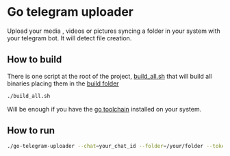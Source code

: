# Go telegram uploader

Upload your media , videos or pictures syncing a folder in your system with your telegram bot.
It will detect file creation.

## How to build
There is one script at the root of the project, [build_all.sh](build_all.sh) that will build all binaries placing them 
in the [build folder](build)
```bash
./build_all.sh
```
Will be enough if you have the [go toolchain](https://golang.org/doc/install) installed on your system.

## How to run
```bash
./go-telegram-uploader --chat=your_chat_id --folder=/your/folder --token=your_bot_token 
```

